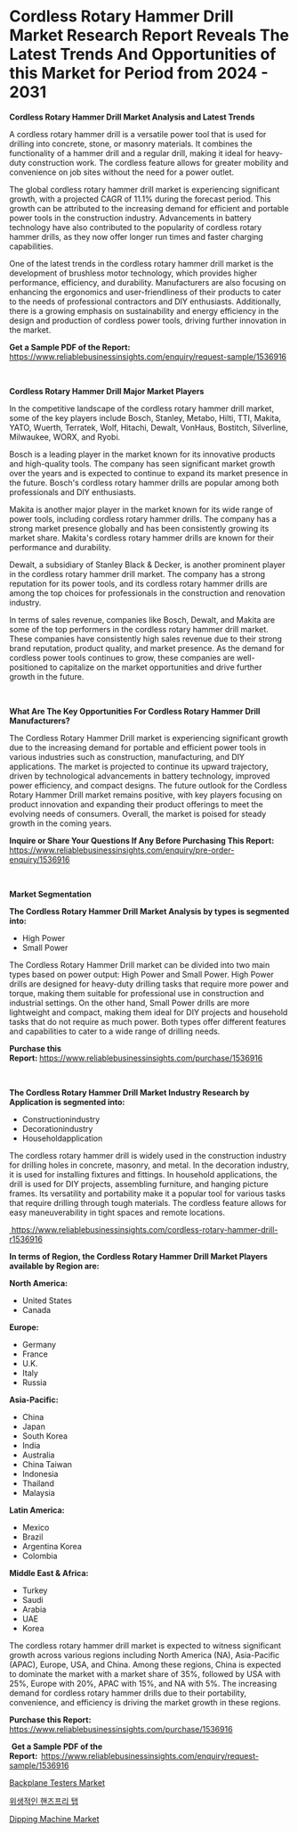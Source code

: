<p><h1>Cordless Rotary Hammer Drill Market Research Report Reveals The Latest Trends And Opportunities of this Market for Period from 2024 - 2031</h1></p><p><strong>Cordless Rotary Hammer Drill Market Analysis and Latest Trends</strong></p>
<p><p>A cordless rotary hammer drill is a versatile power tool that is used for drilling into concrete, stone, or masonry materials. It combines the functionality of a hammer drill and a regular drill, making it ideal for heavy-duty construction work. The cordless feature allows for greater mobility and convenience on job sites without the need for a power outlet.</p><p>The global cordless rotary hammer drill market is experiencing significant growth, with a projected CAGR of 11.1% during the forecast period. This growth can be attributed to the increasing demand for efficient and portable power tools in the construction industry. Advancements in battery technology have also contributed to the popularity of cordless rotary hammer drills, as they now offer longer run times and faster charging capabilities.</p><p>One of the latest trends in the cordless rotary hammer drill market is the development of brushless motor technology, which provides higher performance, efficiency, and durability. Manufacturers are also focusing on enhancing the ergonomics and user-friendliness of their products to cater to the needs of professional contractors and DIY enthusiasts. Additionally, there is a growing emphasis on sustainability and energy efficiency in the design and production of cordless power tools, driving further innovation in the market.</p></p>
<p><strong>Get a Sample PDF of the Report:&nbsp;</strong> <a href="https://www.reliablebusinessinsights.com/enquiry/request-sample/1536916">https://www.reliablebusinessinsights.com/enquiry/request-sample/1536916</a></p>
<p>&nbsp;</p>
<p><strong>Cordless Rotary Hammer Drill Major Market Players</strong></p>
<p><p>In the competitive landscape of the cordless rotary hammer drill market, some of the key players include Bosch, Stanley, Metabo, Hilti, TTI, Makita, YATO, Wuerth, Terratek, Wolf, Hitachi, Dewalt, VonHaus, Bostitch, Silverline, Milwaukee, WORX, and Ryobi. </p><p>Bosch is a leading player in the market known for its innovative products and high-quality tools. The company has seen significant market growth over the years and is expected to continue to expand its market presence in the future. Bosch's cordless rotary hammer drills are popular among both professionals and DIY enthusiasts.</p><p>Makita is another major player in the market known for its wide range of power tools, including cordless rotary hammer drills. The company has a strong market presence globally and has been consistently growing its market share. Makita's cordless rotary hammer drills are known for their performance and durability.</p><p>Dewalt, a subsidiary of Stanley Black & Decker, is another prominent player in the cordless rotary hammer drill market. The company has a strong reputation for its power tools, and its cordless rotary hammer drills are among the top choices for professionals in the construction and renovation industry.</p><p>In terms of sales revenue, companies like Bosch, Dewalt, and Makita are some of the top performers in the cordless rotary hammer drill market. These companies have consistently high sales revenue due to their strong brand reputation, product quality, and market presence. As the demand for cordless power tools continues to grow, these companies are well-positioned to capitalize on the market opportunities and drive further growth in the future.</p></p>
<p>&nbsp;</p>
<p><strong>What Are The Key Opportunities For Cordless Rotary Hammer Drill Manufacturers?</strong></p>
<p><p>The Cordless Rotary Hammer Drill market is experiencing significant growth due to the increasing demand for portable and efficient power tools in various industries such as construction, manufacturing, and DIY applications. The market is projected to continue its upward trajectory, driven by technological advancements in battery technology, improved power efficiency, and compact designs. The future outlook for the Cordless Rotary Hammer Drill market remains positive, with key players focusing on product innovation and expanding their product offerings to meet the evolving needs of consumers. Overall, the market is poised for steady growth in the coming years.</p></p>
<p><strong>Inquire or Share Your Questions If Any Before Purchasing This Report:</strong> <a href="https://www.reliablebusinessinsights.com/enquiry/pre-order-enquiry/1536916">https://www.reliablebusinessinsights.com/enquiry/pre-order-enquiry/1536916</a></p>
<p>&nbsp;</p>
<p><strong>Market Segmentation</strong></p>
<p><strong>The Cordless Rotary Hammer Drill Market Analysis by types is segmented into:</strong></p>
<p><ul><li>High Power</li><li>Small Power</li></ul></p>
<p><p>The Cordless Rotary Hammer Drill market can be divided into two main types based on power output: High Power and Small Power. High Power drills are designed for heavy-duty drilling tasks that require more power and torque, making them suitable for professional use in construction and industrial settings. On the other hand, Small Power drills are more lightweight and compact, making them ideal for DIY projects and household tasks that do not require as much power. Both types offer different features and capabilities to cater to a wide range of drilling needs.</p></p>
<p><strong>Purchase this Report:&nbsp;</strong><a href="https://www.reliablebusinessinsights.com/purchase/1536916">https://www.reliablebusinessinsights.com/purchase/1536916</a></p>
<p>&nbsp;</p>
<p><strong>The Cordless Rotary Hammer Drill Market Industry Research by Application is segmented into:</strong></p>
<p><ul><li>Constructionindustry</li><li>Decorationindustry</li><li>Householdapplication</li></ul></p>
<p><p>The cordless rotary hammer drill is widely used in the construction industry for drilling holes in concrete, masonry, and metal. In the decoration industry, it is used for installing fixtures and fittings. In household applications, the drill is used for DIY projects, assembling furniture, and hanging picture frames. Its versatility and portability make it a popular tool for various tasks that require drilling through tough materials. The cordless feature allows for easy maneuverability in tight spaces and remote locations.</p></p>
<p><a href="https://www.reliablebusinessinsights.com/cordless-rotary-hammer-drill-r1536916">&nbsp;https://www.reliablebusinessinsights.com/cordless-rotary-hammer-drill-r1536916</a></p>
<p><strong>In terms of Region, the Cordless Rotary Hammer Drill Market Players available by Region are:</strong></p>
<p>
    <p> <strong> North America: </strong>
        <ul>
            <li>United States</li>
            <li>Canada</li>
        </ul>
        </p> 
    <p> <strong> Europe: </strong>
        <ul>
            <li>Germany</li>
            <li>France</li>
            <li>U.K.</li>
            <li>Italy</li>
            <li>Russia</li>
        </ul>
        </p> 
    <p> <strong> Asia-Pacific: </strong>
        <ul>
            <li>China</li>
            <li>Japan</li>
            <li>South Korea</li>
            <li>India</li>
            <li>Australia</li>
            <li>China Taiwan</li>
            <li>Indonesia</li>
            <li>Thailand</li>
            <li>Malaysia</li>
        </ul>
        </p> 
    <p> <strong> Latin America: </strong>
        <ul>
            <li>Mexico</li>
            <li>Brazil</li>
            <li>Argentina Korea</li>
            <li>Colombia</li>
        </ul>
        </p> 
    <p> <strong> Middle East & Africa: </strong>
        <ul>
            <li>Turkey</li>
            <li>Saudi</li>
            <li>Arabia</li>
            <li>UAE</li>
            <li>Korea</li>
        </ul>
    </p>
    </p>
<p><p>The cordless rotary hammer drill market is expected to witness significant growth across various regions including North America (NA), Asia-Pacific (APAC), Europe, USA, and China. Among these regions, China is expected to dominate the market with a market share of 35%, followed by USA with 25%, Europe with 20%, APAC with 15%, and NA with 5%. The increasing demand for cordless rotary hammer drills due to their portability, convenience, and efficiency is driving the market growth in these regions.</p></p>
<p><strong>Purchase this Report: </strong><a href="https://www.reliablebusinessinsights.com/purchase/1536916">https://www.reliablebusinessinsights.com/purchase/1536916</a></p>
<p>&nbsp;<strong>Get a Sample PDF of the Report:&nbsp;&nbsp;</strong><a href="https://www.reliablebusinessinsights.com/enquiry/request-sample/1536916">https://www.reliablebusinessinsights.com/enquiry/request-sample/1536916</a></p>
<p><strong></strong></p>
<p><p><a href="https://github.com/setiawananhar13/Market-Research-Report-List-1/blob/main/backplane-testers-market.md">Backplane Testers Market</a></p><p><a href="https://github.com/rrmadityapu/Market-Research-Report-List-1/blob/main/4615075171810.md">위생적인 핸즈프리 탭</a></p><p><a href="https://github.com/castoriffic/Market-Research-Report-List-5/blob/main/dipping-machine-market.md">Dipping Machine Market</a></p></p>